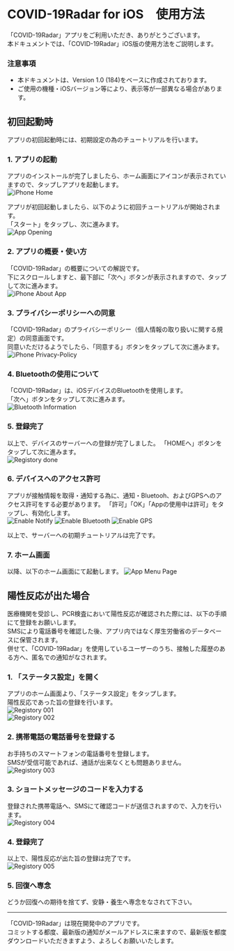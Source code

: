 # COVID-19Radar for iOS　使用方法

「COVID-19Radar」アプリをご利用いただき、ありがとうございます。  
本ドキュメントでは、「COVID-19Radar」iOS版の使用方法をご説明します。

### 注意事項
- 本ドキュメントは、Version 1.0 (184)をベースに作成されております。
- ご使用の機種・iOSバージョン等により、表示等が一部異なる場合があります。

## 初回起動時
アプリの初回起動時には、初期設定の為のチュートリアルを行います。

### 1. アプリの起動
アプリのインストールが完了しましたら、ホーム画面にアイコンが表示されていますので、タップしアプリを起動します。  
![iPhone Home](.attachments/iPhone-App-Installed-SS.png)

アプリが初回起動しましたら、以下のように初回チュートリアルが開始されます。  
「スタート」をタップし、次に進みます。  
![App Opening](.attachments/iPhone-Opening-SS.png)

### 2. アプリの概要・使い方
「COVID-19Radar」の概要についての解説です。  
下にスクロールしますと、最下部に「次へ」ボタンが表示されますので、タップして次に進みます。  
![iPhone About App](.attachments/iPhone-AboutApp-SS.png)

### 3. プライバシーポリシーへの同意
「COVID-19Radar」のプライバシーポリシー（個人情報の取り扱いに関する規定）の同意画面です。  
同意いただけるようでしたら、「同意する」ボタンをタップして次に進みます。  
![iPhone Privacy-Policy](.attachments/iPhone-Privacy-Policy-SS.png)

### 4. Bluetoothの使用について
「COVID-19Radar」は、iOSデバイスのBluetoothを使用します。  
「次へ」ボタンをタップして次に進みます。   
![Bluetooth Information](.attachments/iPhone-Bluetooth-Information-SS.png)

### 5. 登録完了
以上で、デバイスのサーバーへの登録が完了しました。
「HOMEへ」ボタンをタップして次に進みます。  
![Registory done](.attachments/iPhone-Registory-done-SS.png.png)

### 6. デバイスへのアクセス許可
アプリが接触情報を取得・通知する為に、通知・Bluetooh、およびGPSへのアクセス許可をする必要があります。 
「許可」「OK」「Appの使用中は許可」をタップし、有効化します。  
![Enable Notify](./.attachments/iPhone-Enable-Notify-SS.png)
![Enable Bluetooth](.attachments/iPhone-Enalbe-Bluetooth-SS.png)
![Enable GPS](.attachments/iPhone-Enable-GPS-SS.png)

以上で、サーバーへの初期チュートリアルは完了です。  

### 7. ホーム画面
以降、以下のホーム画面にて起動します。
![App Menu Page](.attachments/iPhone-Menu-SS.png)

## 陽性反応が出た場合
医療機関を受診し、PCR検査において陽性反応が確認された際には、以下の手順にて登録をお願いします。  
SMSにより電話番号を確認した後、アプリ内ではなく厚生労働省のデータベースに保管されます。  
併せて、「COVID-19Radar」を使用しているユーザーのうち、接触した履歴のある方へ、匿名での通知がなされます。  

### 1. 「ステータス設定」を開く
アプリのホーム画面より、「ステータス設定」をタップします。  
陽性反応であった旨の登録を行います。  
![Registory 001](.attachments/iPhone-Reg-001-SS.png)  
![Registory 002](.attachments/iPhone-Reg-002-SS.png)  

### 2. 携帯電話の電話番号を登録する
お手持ちのスマートフォンの電話番号を登録します。  
SMSが受信可能であれば、通話が出来なくとも問題ありません。  
![Registory 003](.attachments/iPhone-Reg-003-SS.png)

### 3. ショートメッセージのコードを入力する
登録された携帯電話へ、SMSにて確認コードが送信されますので、入力を行います。  
![Registory 004](.attachments/iPhone-Reg-004-SS.png)

### 4. 登録完了
以上で、陽性反応が出た旨の登録は完了です。  
![Registory 005](.attachments/iPhone-Reg-005-SS.png)

### 5. 回復へ専念
どうか回復への期待を捨てず、安静・養生へ専念をなされて下さい。

-----

「COVID-19Radar」は現在開発中のアプリです。  
コミットする都度、最新版の通知がメールアドレスに来ますので、最新版を都度ダウンロードいただきますよう、よろしくお願いいたします。